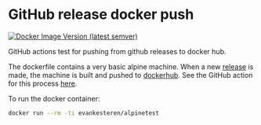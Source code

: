 # GitHub release docker push

[![Docker Image Version (latest semver)](https://img.shields.io/docker/v/evankesteren/alpinetest?logo=docker&label=docker&color=blue)](https://hub.docker.com/r/evankesteren/alpinetest)

GitHub actions test for pushing from github releases to docker hub.

The dockerfile contains a very basic alpine machine. When a new [release](https://github.com/vankesteren/docker_push_test/releases/latest) is made, the machine is built and pushed to [dockerhub](https://hub.docker.com/r/evankesteren/alpinetest). See the GitHub action for this process [here](.github/workflows/release_push.yml).

To run the docker container:

```sh
docker run --rm -ti evankesteren/alpinetest
```
